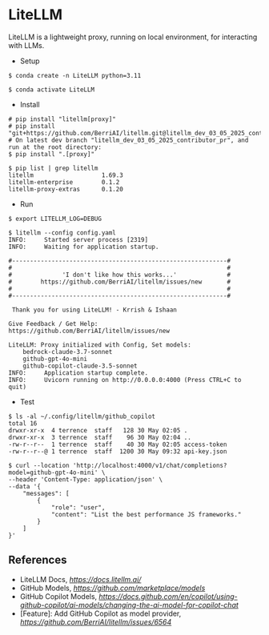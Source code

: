 LiteLLM
=======

LiteLLM is a lightweight proxy, running on local environment, for interacting with LLMs.

- Setup

```
$ conda create -n LiteLLM python=3.11

$ conda activate LiteLLM
```

- Install

```
# pip install "litellm[proxy]"
# pip install "git+https://github.com/BerriAI/litellm.git@litellm_dev_03_05_2025_contributor_prs#egg=litellm[proxy]"
# On latest dev branch "litellm_dev_03_05_2025_contributor_pr", and run at the root directory:
$ pip install ".[proxy]"

$ pip list | grep litellm
litellm                   1.69.3
litellm-enterprise        0.1.2
litellm-proxy-extras      0.1.20
```

- Run

```
$ export LITELLM_LOG=DEBUG

$ litellm --config config.yaml
INFO:     Started server process [2319]
INFO:     Waiting for application startup.

#------------------------------------------------------------#
#                                                            #
#              'I don't like how this works...'              #
#        https://github.com/BerriAI/litellm/issues/new       #
#                                                            #
#------------------------------------------------------------#

 Thank you for using LiteLLM! - Krrish & Ishaan

Give Feedback / Get Help: https://github.com/BerriAI/litellm/issues/new

LiteLLM: Proxy initialized with Config, Set models:
    bedrock-claude-3.7-sonnet
    github-gpt-4o-mini
    github-copilot-claude-3.5-sonnet
INFO:     Application startup complete.
INFO:     Uvicorn running on http://0.0.0.0:4000 (Press CTRL+C to quit)
```

- Test

```
$ ls -al ~/.config/litellm/github_copilot
total 16
drwxr-xr-x  4 terrence  staff   128 30 May 02:05 .
drwxr-xr-x  3 terrence  staff    96 30 May 02:04 ..
-rw-r--r--  1 terrence  staff    40 30 May 02:05 access-token
-rw-r--r--@ 1 terrence  staff  1200 30 May 09:32 api-key.json

$ curl --location 'http://localhost:4000/v1/chat/completions?model=github-gpt-4o-mini' \
--header 'Content-Type: application/json' \
--data '{
    "messages": [
        {
            "role": "user",
            "content": "List the best performance JS frameworks."
        }
    ]
}'
```


References
----------

- LiteLLM Docs, _https://docs.litellm.ai/_
- GitHub Models, _https://github.com/marketplace/models_
- GitHub Copilot Models, _https://docs.github.com/en/copilot/using-github-copilot/ai-models/changing-the-ai-model-for-copilot-chat_
- [Feature]: Add GitHub Copilot as model provider, _https://github.com/BerriAI/litellm/issues/6564_
